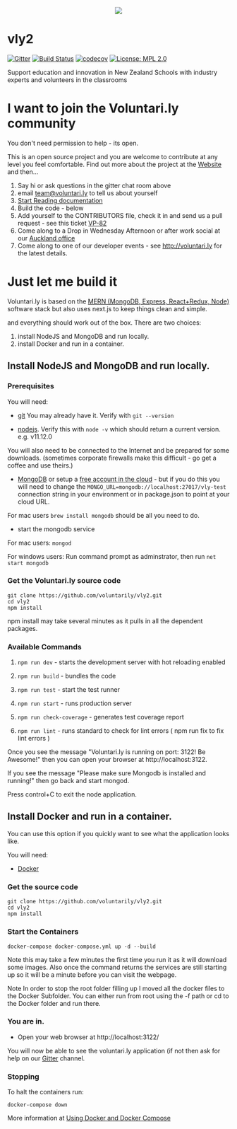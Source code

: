 <p align="center">
  <img src="https://i.imgur.com/aFjiS0u.png">
</p>

# vly2
[![Gitter](https://badges.gitter.im/voluntarily/community.svg)](https://gitter.im/voluntarily/community?utm_source=badge&utm_medium=badge&utm_campaign=pr-badge)
[![Build Status](https://api.cirrus-ci.com/github/voluntarily/vly2.svg)](https://cirrus-ci.com/github/voluntarily/vly2)
[![codecov](https://codecov.io/gh/voluntarily/vly2/branch/master/graph/badge.svg)](https://codecov.io/gh/voluntarily/vly2)
[![License: MPL 2.0](https://img.shields.io/badge/License-MPL%202.0-brightgreen.svg)](https://opensource.org/licenses/MPL-2.0)

Support education and innovation in New Zealand Schools with industry experts and volunteers in the classrooms

# I want to join the Voluntari.ly community
You don't need permission to help - its open.

This is an open source project and you are welcome to contribute at any level you feel comfortable.
Find out more about the project at the [Website](http://voluntari.ly) and then...

1. Say hi or ask questions in the gitter chat room above
2. email team@voluntari.ly to tell us about yourself
3. [Start Reading documentation](https://voluntarily.atlassian.net/wiki/spaces/VP/overview)
4. Build the code - below
5. Add yourself to the CONTRIBUTORS file, check it in and send us a pull request - see this ticket [VP-82](https://voluntarily.atlassian.net/browse/VP-82)
6. Come along to a Drop in Wednesday Afternoon or after work social at our [Auckland office](https://goo.gl/maps/fEtq6mdpz446iXVQA)
7. Come along to one of our developer events - see http://voluntari.ly for the latest details.

# Just let me build it

Voluntari.ly is based on the [MERN (MongoDB, Express, React+Redux, Node)](http://mern.io/) software stack but also uses next.js to keep things clean and simple.

and everything should work out of the box. There are two choices:

1. install NodeJS and MongoDB and run locally.
2. install Docker and run in a container.

## Install NodeJS and MongoDB and run locally.

### Prerequisites
You will need:
* [git](https://git-scm.com/book/en/v2/Getting-Started-Installing-Git)
You may already have it. Verify with `git --version`

* [nodejs](https://nodejs.org/en/download/).
Verify this with `node -v` which should return a current version. e.g. v11.12.0

You will also need to be connected to the Internet and be prepared for some downloads. (sometimes corporate firewalls make this difficult - go get a coffee and use theirs.)

* [MongoDB](https://docs.mongodb.com/manual/installation/)
or setup a [free account in the cloud](https://cloud.mongodb.com) - but if you do this you will need to change the `MONGO_URL=mongodb://localhost:27017/vly-test` connection string in your environment or in package.json to point at your cloud URL.

For mac users `brew install mongodb` should be all you need to do.

* start the mongodb service

For mac users: `mongod`

For windows users: Run command prompt as adminstrator, then run `net start mongodb`

### Get the Voluntari.ly source code

    git clone https://github.com/voluntarily/vly2.git
    cd vly2
    npm install

npm install may take several minutes as it pulls in all the dependent packages.

### Available Commands

1. `npm run dev` - starts the development server with hot reloading enabled

2. `npm run build` - bundles the code

3. `npm run test` - start the test runner

4. `npm run start` - runs production server

5. `npm run check-coverage` - generates test coverage report

6. `npm run lint` - runs standard to check for lint errors ( npm run fix to fix lint errors )


Once you see the message "Voluntari.ly is running on port: 3122! Be Awesome!" then you can open your browser at http://localhost:3122.

If you see the message "Please make sure Mongodb is installed and running!"  then go back and start mongod.

Press control+C to exit the node application.

## Install Docker and run in a container.
You can use this option if you quickly want to see what the application looks like.

You will need:
* [Docker](https://docs.docker.com/get-started/)

### Get the source code

    git clone https://github.com/voluntarily/vly2.git
    cd vly2
    npm install

### Start the Containers

    docker-compose docker-compose.yml up -d --build

Note this may take a few minutes the first time you run it as it will download some images.
Also once the command returns the services are still starting up so it will be a minute before you can visit the webpage.

Note In order to stop the root folder filling up I moved all the docker files to the Docker Subfolder. You can either run from root using the -f path or cd to the Docker folder and run there.


### You are in.
* Open your web browser at http://localhost:3122/

You will now be able to see the voluntari.ly application (if not then ask for help on our [Gitter](https://gitter.im/voluntarily/community) channel.

### Stopping
To halt the containers run:

    docker-compose down

More information at [Using Docker and Docker Compose](https://voluntarily.atlassian.net/wiki/spaces/VP/pages/9044043/Using+Docker+and+Docker+Compose)

